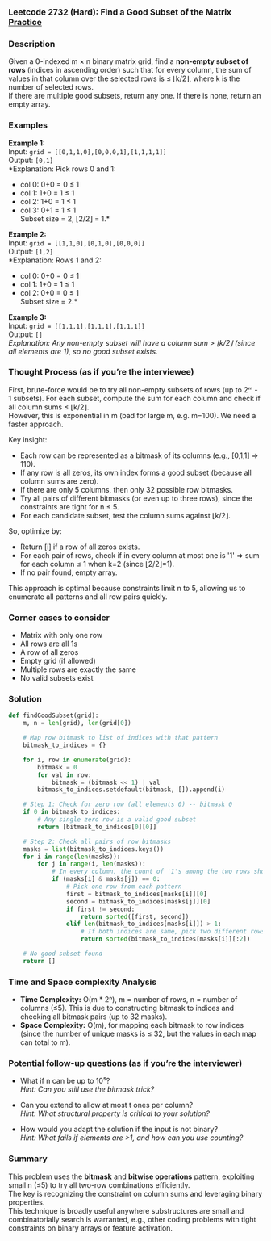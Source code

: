 ### Leetcode 2732 (Hard): Find a Good Subset of the Matrix [Practice](https://leetcode.com/problems/find-a-good-subset-of-the-matrix)

### Description  
Given a 0-indexed m × n binary matrix grid, find a **non-empty subset of rows** (indices in ascending order) such that for every column, the sum of values in that column over the selected rows is ≤ ⌊k/2⌋, where k is the number of selected rows.  
If there are multiple good subsets, return any one. If there is none, return an empty array.

### Examples  

**Example 1:**  
Input: `grid = [[0,1,1,0],[0,0,0,1],[1,1,1,1]]`  
Output: `[0,1]`  
*Explanation: Pick rows 0 and 1:  
- col 0: 0+0 = 0 ≤ 1  
- col 1: 1+0 = 1 ≤ 1  
- col 2: 1+0 = 1 ≤ 1  
- col 3: 0+1 = 1 ≤ 1  
Subset size = 2, ⌊2/2⌋ = 1.*

**Example 2:**  
Input: `grid = [[1,1,0],[0,1,0],[0,0,0]]`  
Output: `[1,2]`  
*Explanation: Rows 1 and 2:  
- col 0: 0+0 = 0 ≤ 1  
- col 1: 1+0 = 1 ≤ 1  
- col 2: 0+0 = 0 ≤ 1  
Subset size = 2.*

**Example 3:**  
Input: `grid = [[1,1,1],[1,1,1],[1,1,1]]`  
Output: `[]`  
*Explanation: Any non-empty subset will have a column sum > ⌊k/2⌋ (since all elements are 1), so no good subset exists.*

### Thought Process (as if you’re the interviewee)  
First, brute-force would be to try all non-empty subsets of rows (up to 2ᵐ - 1 subsets). For each subset, compute the sum for each column and check if all column sums ≤ ⌊k/2⌋.  
However, this is exponential in m (bad for large m, e.g. m=100). We need a faster approach.

Key insight:  
- Each row can be represented as a bitmask of its columns (e.g., [0,1,1] ⇒ 110).
- If any row is all zeros, its own index forms a good subset (because all column sums are zero).
- If there are only 5 columns, then only 32 possible row bitmasks.  
- Try all pairs of different bitmasks (or even up to three rows), since the constraints are tight for n ≤ 5.
- For each candidate subset, test the column sums against ⌊k/2⌋.

So, optimize by:
- Return [i] if a row of all zeros exists.
- For each pair of rows, check if in every column at most one is '1' ⇒ sum for each column ≤ 1 when k=2 (since ⌊2/2⌋=1).
- If no pair found, empty array.

This approach is optimal because constraints limit n to 5, allowing us to enumerate all patterns and all row pairs quickly.

### Corner cases to consider  
- Matrix with only one row  
- All rows are all 1s  
- A row of all zeros  
- Empty grid (if allowed)  
- Multiple rows are exactly the same  
- No valid subsets exist

### Solution

```python
def findGoodSubset(grid):
    m, n = len(grid), len(grid[0])

    # Map row bitmask to list of indices with that pattern
    bitmask_to_indices = {}

    for i, row in enumerate(grid):
        bitmask = 0
        for val in row:
            bitmask = (bitmask << 1) | val
        bitmask_to_indices.setdefault(bitmask, []).append(i)

    # Step 1: Check for zero row (all elements 0) -- bitmask 0
    if 0 in bitmask_to_indices:
        # Any single zero row is a valid good subset
        return [bitmask_to_indices[0][0]]

    # Step 2: Check all pairs of row bitmasks
    masks = list(bitmask_to_indices.keys())
    for i in range(len(masks)):
        for j in range(i, len(masks)):
            # In every column, the count of '1's among the two rows should be ≤ 1
            if (masks[i] & masks[j]) == 0:
                # Pick one row from each pattern
                first = bitmask_to_indices[masks[i]][0]
                second = bitmask_to_indices[masks[j]][0]
                if first != second:
                    return sorted([first, second])
                elif len(bitmask_to_indices[masks[i]]) > 1:
                    # If both indices are same, pick two different rows with this pattern
                    return sorted(bitmask_to_indices[masks[i]][:2])

    # No good subset found
    return []
```

### Time and Space complexity Analysis  

- **Time Complexity:** O(m \* 2ⁿ), m = number of rows, n = number of columns (≤5). This is due to constructing bitmask to indices and checking all bitmask pairs (up to 32 masks).
- **Space Complexity:** O(m), for mapping each bitmask to row indices (since the number of unique masks is ≤ 32, but the values in each map can total to m).

### Potential follow-up questions (as if you’re the interviewer)  

- What if n can be up to 10⁵?  
  *Hint: Can you still use the bitmask trick?*

- Can you extend to allow at most t ones per column?  
  *Hint: What structural property is critical to your solution?*

- How would you adapt the solution if the input is not binary?  
  *Hint: What fails if elements are >1, and how can you use counting?*

### Summary
This problem uses the **bitmask** and **bitwise operations** pattern, exploiting small n (≤5) to try all two-row combinations efficiently.  
The key is recognizing the constraint on column sums and leveraging binary properties.  
This technique is broadly useful anywhere substructures are small and combinatorially search is warranted, e.g., other coding problems with tight constraints on binary arrays or feature activation.